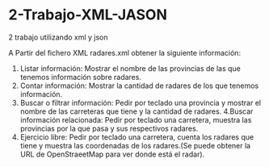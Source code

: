# 2-Trabajo-XML-JASON
2 trabajo utilizando xml y json


A Partir del fichero XML radares.xml obtener la siguiente información:

   1. Listar información: Mostrar el nombre de las provincias de las que tenemos información sobre radares.
   2. Contar información: Mostrar la cantidad de radares de los que tenemos información.
   3. Buscar o filtrar información: Pedir por teclado una provincia y mostrar el nombre de las carreteras que tiene y la cantidad de radares.
   4.Buscar información relacionada: Pedir por teclado una carretera, muestra las provincias por la que pasa y sus respectivos radares.
   5. Ejercicio libre: Pedir por teclado una carretera, cuenta los radares que tiene y muestra las coordenadas de los radares.(Se puede obtener la URL de OpenStraeetMap para ver donde está el radar).

